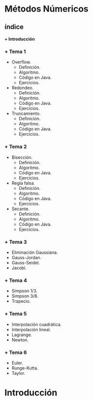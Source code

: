 # Métodos Númericos

## índice
#### + Introducción
### + Tema 1
  - Overflow.
      - Definición.
      - Algoritmo.
      - Código en Java.
      - Ejercicios.
  - Redondeo.
      - Definición.
      - Algoritmo.
      - Código en Java.
      - Ejercicios.
  - Truncamiento.
      - Definición.
      - Algoritmo.
      - Código en Java.
      - Ejercicios.
### + Tema 2
  - Bisección.
      - Definición.
      - Algoritmo.
      - Código en Java.
      - Ejercicios.
  - Regla falsa.
      - Definición.
      - Algoritmo.
      - Código en Java.
      - Ejercicios.
  - Secante.
      - Definición.
      - Algoritmo.
      - Código en Java.
      - Ejercicios.
### + Tema 3
  - Eliminación Gaussiana.
  - Gauss-Jordan.
  - Gauss-Seidel.
  - Jacobi.
### + Tema 4
  - Simpson 1/3.
  - Simpson 3/8.
  - Trapecio.
### + Tema 5
  - Interpolación cuadrática.
  - Interpolación lineal.
  - Lagrange.
  - Newton.
### + Tema 6
  - Euler.
  - Runge-Kutta.
  - Taylor.

# Introducción
